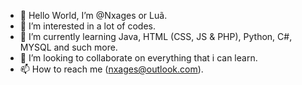 - 👋 Hello World, I’m @Nxages or Luã.
- 👀 I’m interested in a lot of codes.
- 🌱 I’m currently learning Java, HTML (CSS, JS & PHP), Python, C#, MYSQL and such more.
- 💞️ I’m looking to collaborate on everything that i can learn.
- 📫 How to reach me (nxages@outlook.com).
